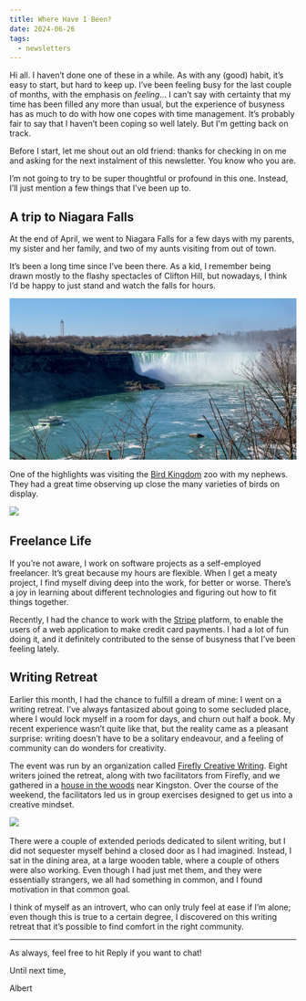 ```yaml
---
title: Where Have I Been?
date: 2024-06-26
tags:
  - newsletters
---
```


Hi all. I haven’t done one of these in a while. As with any (good) habit, it’s easy to start, but hard to keep up. I’ve been feeling busy for the last couple of months, with the emphasis on _feeling_… I can’t say with certainty that my time has been filled any more than usual, but the experience of busyness has as much to do with how one copes with time management. It’s probably fair to say that I haven’t been coping so well lately. But I'm getting back on track.

Before I start, let me shout out an old friend: thanks for checking in on me and asking for the next instalment of this newsletter. You know who you are.

I’m not going to try to be super thoughtful or profound in this one. Instead, I’ll just mention a few things that I’ve been up to.

## A trip to Niagara Falls

At the end of April, we went to Niagara Falls for a few days with my parents, my sister and her family, and two of my aunts visiting from out of town.

It’s been a long time since I’ve been there. As a kid, I remember being drawn mostly to the flashy spectacles of Clifton Hill, but nowadays, I think I’d be happy to just stand and watch the falls for hours.

![](../../images/blog/2024-06-26-newsletter/niagara-falls.jpg)

One of the highlights was visiting the [Bird Kingdom](https://www.birdkingdom.ca/) zoo with my nephews. They had a great time observing up close the many varieties of birds on display.

![](../../images/blog/2024-06-26-newsletter/bird-kingdom.jpg)

## Freelance Life

If you’re not aware, I work on software projects as a self-employed freelancer. It’s great because my hours are flexible. When I get a meaty project, I find myself diving deep into the work, for better or worse. There’s a joy in learning about different technologies and figuring out how to fit things together.

Recently, I had the chance to work with the [Stripe](https://stripe.com/) platform, to enable the users of a web application to make credit card payments. I had a lot of fun doing it, and it definitely contributed to the sense of busyness that I’ve been feeling lately.

## Writing Retreat

Earlier this month, I had the chance to fulfill a dream of mine: I went on a writing retreat. I’ve always fantasized about going to some secluded place, where I would lock myself in a room for days, and churn out half a book. My recent experience wasn’t quite like that, but the reality came as a pleasant surprise: writing doesn’t have to be a solitary endeavour, and a feeling of community can do wonders for creativity.

The event was run by an organization called [Firefly Creative Writing](https://fireflycreativewriting.com/). Eight writers joined the retreat, along with two facilitators from Firefly, and we gathered in a [house in the woods](https://www.sumaccentre.ca/) near Kingston. Over the course of the weekend, the facilitators led us in group exercises designed to get us into a creative mindset.

![](../../images/blog/2024-06-26-newsletter/sumac.jpg)

There were a couple of extended periods dedicated to silent writing, but I did not sequester myself behind a closed door as I had imagined. Instead, I sat in the dining area, at a large wooden table, where a couple of others were also working. Even though I had just met them, and they were essentially strangers, we all had something in common, and I found motivation in that common goal.

I think of myself as an introvert, who can only truly feel at ease if I’m alone; even though this is true to a certain degree, I discovered on this writing retreat that it’s possible to find comfort in the right community.

---

As always, feel free to hit Reply if you want to chat!

Until next time,

Albert
